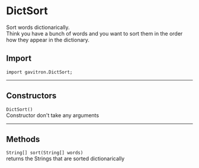 # DictSort
Sort words dictionarically.<br/>
Think you have a bunch of words and you want to sort them in the order how they appear in the dictionary.
## Import
```import gavitron.DictSort;```
***

## Constructors
```DictSort()```<br/>
Constructor don't take any arguments
***
## Methods
```String[] sort(String[] words)```<br/>
returns the Strings that are sorted dictionarically
